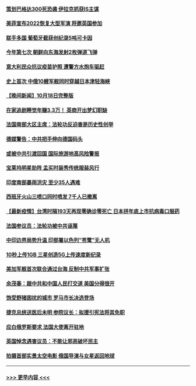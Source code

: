 #### [策划巴格达300死恐袭 伊拉克抓获IS主谋](../pages/prog202/a103246734.md?t=10191601) 
#### [美菲宣布2022恢复大型军演 将邀英国参加](../pages/prog202/a103244214.md?t=10191601) 
#### [联手多国 葡萄牙截获创纪录5吨可卡因](../pages/prog202/a103246329.md?t=10191601) 
#### [今年第七次 朝鲜向东海发射2枚弹道飞弹](../pages/prog202/a103246556.md?t=10191601) 
#### [意大利民众抗议疫苗护照 遭警方水炮车驱赶](../pages/prog202/a103246377.md?t=10191601) 
#### [史上首次 中俄10艘军舰同时穿越日本津轻海峡](../pages/prog202/a103246581.md?t=10191601) 
#### [【晚间新闻】10月18日完整版](../pages/prog202/a103246571.md?t=10191601) 
#### [在家追剧睡觉年赚3.3万！ 英商开出梦幻职缺](../pages/prog202/a103245990.md?t=10191601) 
#### [法国南部大区主席：法轮功反迫害是历史性创举](../pages/prog202/a103246483.md?t=10191601) 
#### [德媒警告：中共把手伸向德国码头](../pages/prog202/a103246334.md?t=10191601) 
#### [或被中共引渡回国 国际旅游地高风险警报](../pages/prog202/a103246310.md?t=10191601) 
#### [宝莱坞明星助阵 孟买时装秀传统服装风行](../pages/prog202/a103246279.md?t=10191601) 
#### [印度南部暴雨洪灾 至少35人遇难](../pages/prog202/a103246259.md?t=10191601) 
#### [西班牙火山三喷口同时喷发 7千人已撤离](../pages/prog202/a103246250.md?t=10191601) 
#### [【最新疫情】台湾时隔193天再现零确诊零死亡 日本拼年底上市抗病毒口服药](../pages/prog202/a103246112.md?t=10191601) 
#### [法国参议员：法轮功被中共诬蔑](../pages/prog202/a103246004.md?t=10191601) 
#### [中印边界局势升温 印部署以色列“苍鹭”无人机](../pages/prog202/a103245905.md?t=10191601) 
#### [10秒上传1GB 三星创造5G上传速度新纪录](../pages/prog202/a103245894.md?t=10191601) 
#### [美加军舰首次联合通过台海 反制中共军事扩张](../pages/prog202/a103245819.md?t=10191601) 
#### [余茂春：跟中共和中国人民打交道 美国分得很开](../pages/prog202/a103245722.md?t=10191601) 
#### [饱受野猪困扰的城市 罗马市长决选登场](../pages/prog202/a103245686.md?t=10191601) 
#### [捷克总统送医后未明 参院议长：拟援引宪法将其免职](../pages/prog202/a103245672.md?t=10191601) 
#### [应白俄罗斯要求 法国大使离开驻地](../pages/prog202/a103245652.md?t=10191601) 
#### [英国悼念遇害议员：不能让邪恶破坏民主](../pages/prog202/a103245533.md?t=10191601) 
#### [拍摄首部实景太空电影 俄国导演与女星返回地球](../pages/prog202/a103245521.md?t=10191601) 

----
#### [ >>> 更早内容 <<< ](../indexes/prog202-earlier.md)
